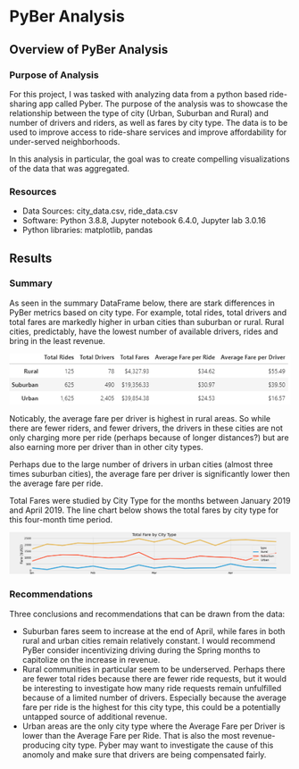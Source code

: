 # PyBer Analysis

## Overview of PyBer Analysis
### Purpose of Analysis
For this project, I was tasked with analyzing data from a python based ride-sharing app called Pyber.  The purpose of the analysis was to showcase the relationship between the type of city (Urban, Suburban and Rural) and number of drivers and riders, as well as fares by city type.  The data is to be used to improve access to ride-share services and improve affordability for under-served neighborhoods.

In this analysis in particular, the goal was to create compelling visualizations of the data that was aggregated.

### Resources
- Data Sources: city_data.csv, ride_data.csv
- Software: Python 3.8.8, Jupyter notebook 6.4.0, Jupyter lab 3.0.16
- Python libraries: matplotlib, pandas

## Results
### Summary
As seen in the summary DataFrame below, there are stark differences in PyBer metrics based on city type.  For example, total rides, total drivers and total fares are markedly higher in urban cities than suburban or rural.  Rural cities, predictably, have the lowest number of available drivers, rides and bring in the least revenue.

![Summary DataFrame](Analysis/Summary_DataFrame.PNG)

Noticably, the average fare per driver is highest in rural areas.  So while there are fewer riders, and fewer drivers, the drivers in these cities are not only charging more per ride (perhaps because of longer distances?) but are also earning more per driver than in other city types.

Perhaps due to the large number of drivers in urban cities (almost three times suburban cities), the average fare per driver is significantly lower then the average fare per ride.

Total Fares were studied by City Type for the months between January 2019 and April 2019.  The line chart below shows the total fares by city type for this four-month time period.

![Total Fare by City Type](Analysis/Total_Fare_by_City_Type.png)
### Recommendations
Three conclusions and recommendations that can be drawn from the data:
- Suburban fares seem to increase at the end of April, while fares in both rural and urban cities remain relatively constant.  I would recommend PyBer consider incentivizing driving during the Spring months to capitolize on the increase in revenue.
- Rural communities in particular seem to be underserved.  Perhaps there are fewer total rides because there are fewer ride requests, but it would be interesting to investigate how many ride requests remain unfulfilled because of a limited number of drivers.  Especially because the average fare per ride is the highest for this city type, this could be a potentially untapped source of additional revenue.
- Urban areas are the only city type where the Average Fare per Driver is lower than the Average Fare per Ride.  That is also the most revenue-producing city type.  Pyber may want to investigate the cause of this anomoly and make sure that drivers are being compensated fairly.
